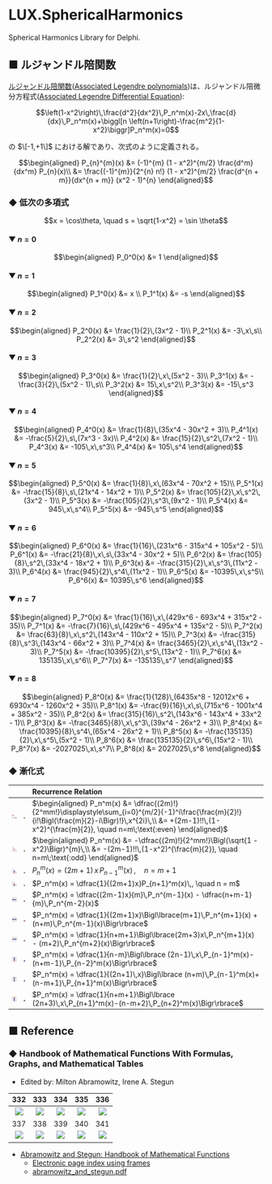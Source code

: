 ﻿# LUX.SphericalHarmonics
Spherical Harmonics Library for Delphi.

## ■ ルジャンドル陪関数
[ルジャンドル陪関数](https://ja.wikipedia.org/wiki/%E3%83%AB%E3%82%B8%E3%83%A3%E3%83%B3%E3%83%89%E3%83%AB%E5%A4%9A%E9%A0%85%E5%BC%8F#%E3%83%AB%E3%82%B8%E3%83%A3%E3%83%B3%E3%83%89%E3%83%AB%E9%99%AA%E5%A4%9A%E9%A0%85%E5%BC%8F)([Associated Legendre polynomials](https://en.wikipedia.org/wiki/Associated_Legendre_polynomials))は、ルジャンドル陪微分方程式([Associated Legendre Differential Equation](https://mathworld.wolfram.com/AssociatedLegendreDifferentialEquation.html)):
```math
\left(1-x^2\right)\,\frac{d^2}{dx^2}\,P_n^m(x)-2x\,\frac{d}{dx}\,P_n^m(x)+\biggl[n
\left(n+1\right)-\frac{m^2}{1-x^2}\biggr]P_n^m(x)=0
```
の $\[-1,+1\]$ における解であり、次式のように定義される。
```math
\begin{aligned}
P_{n}^{m}(x)
&= (-1)^{m} (1 - x^2)^{m/2} \frac{d^m}{dx^m} P_{n}(x)\\
&= \frac{(-1)^{m}}{2^{n} n!} (1 - x^2)^{m/2} \frac{d^{n + m}}{dx^{n + m}} (x^2 - 1)^{n}
\end{aligned}
```

### ◆ 低次の多項式
```math
x = \cos\theta, \quad s = \sqrt{1-x^2} = \sin \theta
```

#### ▼ $n = 0$
```math
\begin{aligned}
P_0^0(x) &= 1
\end{aligned}
```

#### ▼ $n = 1$
```math
\begin{aligned}
P_1^0(x) &= x \\
P_1^1(x) &= -s
\end{aligned}
```

#### ▼ $n = 2$
```math
\begin{aligned}
P_2^0(x) &= \frac{1}{2}\,(3x^2 - 1)\\
P_2^1(x) &= -3\,x\,s\\
P_2^2(x) &= 3\,s^2
\end{aligned}
```

#### ▼ $n = 3$
```math
\begin{aligned}
P_3^0(x) &= \frac{1}{2}\,x\,(5x^2 - 3)\\
P_3^1(x) &= -\frac{3}{2}\,(5x^2 - 1)\,s\\
P_3^2(x) &= 15\,x\,s^2\\
P_3^3(x) &= -15\,s^3
\end{aligned}
```

#### ▼ $n = 4$
```math
\begin{aligned}
P_4^0(x) &= \frac{1}{8}\,(35x^4 - 30x^2 + 3)\\
P_4^1(x) &= -\frac{5}{2}\,s\,(7x^3 - 3x)\\
P_4^2(x) &= \frac{15}{2}\,s^2\,(7x^2 - 1)\\
P_4^3(x) &= -105\,x\,s^3\\
P_4^4(x) &= 105\,s^4
\end{aligned}
```

#### ▼ $n = 5$
```math
\begin{aligned}
P_5^0(x) &= \frac{1}{8}\,x\,(63x^4 - 70x^2 + 15)\\
P_5^1(x) &= -\frac{15}{8}\,s\,(21x^4 - 14x^2 + 1)\\
P_5^2(x) &= \frac{105}{2}\,x\,s^2\,(3x^2 - 1)\\
P_5^3(x) &= -\frac{105}{2}\,s^3\,(9x^2 - 1)\\
P_5^4(x) &= 945\,x\,s^4\\
P_5^5(x) &= -945\,s^5
\end{aligned}
```

#### ▼ $n = 6$
```math
\begin{aligned}
P_6^0(x) &= \frac{1}{16}\,(231x^6 - 315x^4 + 105x^2 - 5)\\
P_6^1(x) &= -\frac{21}{8}\,x\,s\,(33x^4 - 30x^2 + 5)\\
P_6^2(x) &= \frac{105}{8}\,s^2\,(33x^4 - 18x^2 + 1)\\
P_6^3(x) &= -\frac{315}{2}\,x\,s^3\,(11x^2 - 3)\\
P_6^4(x) &= \frac{945}{2}\,s^4\,(11x^2 - 1)\\
P_6^5(x) &= -10395\,x\,s^5\\
P_6^6(x) &= 10395\,s^6
\end{aligned}
```

#### ▼ $n = 7$
```math
\begin{aligned}
P_7^0(x) &= \frac{1}{16}\,x\,(429x^6 - 693x^4 + 315x^2 - 35)\\
P_7^1(x) &= -\frac{7}{16}\,s\,(429x^6 - 495x^4 + 135x^2 - 5)\\
P_7^2(x) &= \frac{63}{8}\,x\,s^2\,(143x^4 - 110x^2 + 15)\\
P_7^3(x) &= -\frac{315}{8}\,s^3\,(143x^4 - 66x^2 + 3)\\
P_7^4(x) &= \frac{3465}{2}\,x\,s^4\,(13x^2 - 3)\\
P_7^5(x) &= -\frac{10395}{2}\,s^5\,(13x^2 - 1)\\
P_7^6(x) &= 135135\,x\,s^6\\
P_7^7(x) &= -135135\,s^7
\end{aligned}
```

#### ▼ $n = 8$
```math
\begin{aligned}
P_8^0(x) &= \frac{1}{128}\,(6435x^8 - 12012x^6 + 6930x^4 - 1260x^2 + 35)\\
P_8^1(x) &= -\frac{9}{16}\,x\,s\,(715x^6 - 1001x^4 + 385x^2 - 35)\\
P_8^2(x) &= \frac{315}{16}\,s^2\,(143x^6 - 143x^4 + 33x^2 - 1)\\
P_8^3(x) &= -\frac{3465}{8}\,x\,s^3\,(39x^4 - 26x^2 + 3)\\
P_8^4(x) &= \frac{10395}{8}\,s^4\,(65x^4 - 26x^2 + 1)\\
P_8^5(x) &= -\frac{135135}{2}\,x\,s^5\,(5x^2 - 1)\\
P_8^6(x) &= \frac{135135}{2}\,s^6\,(15x^2 - 1)\\
P_8^7(x) &= -2027025\,x\,s^7\\
P_8^8(x) &= 2027025\,s^8
\end{aligned}
```

### ◆ 漸化式

|  |  | Recurrence Relation |
|:----:|:----:|:----|
| ![](--------/Associated%20Legendre%20polynomials/Symbol_EE.png) | ![](--------/Associated%20Legendre%20polynomials/Icon_EE_ON.png) | $`\begin{aligned} P_n^m(x) &= \dfrac{(2m)!}{2^mm!}\displaystyle\sum_{i=0}^{m/2}(-1)^i\frac{\frac{m}{2}!}{i!\Bigl(\frac{m}{2}-i\Bigr)!}\,x^{2i}\,\\ &= +(2m-1)!!\,(1-x^2)^{\frac{m}{2}}, \quad n=m\;\text{:even} \end{aligned}`$ |
| ![](--------/Associated%20Legendre%20polynomials/Symbol_EO.png) | ![](--------/Associated%20Legendre%20polynomials/Icon_EO_ON.png) | $`\begin{aligned} P_n^m(x) &= -\dfrac{(2m)!}{2^mm!}\Bigl(\sqrt{1 - x^2}\Bigr)^{m}\,\\ &= -(2m-1)!!\,(1-x^2)^{\frac{m}{2}}, \quad n=m\;\text{:odd} \end{aligned}`$ |
| ![](--------/Associated%20Legendre%20polynomials/Symbol_ED.png) | ![](--------/Associated%20Legendre%20polynomials/Icon_ED_ON.png) | $`P_n^m(x) = (2m+1)\,x\,P_{n-1}^m(x)\,, \quad n = m + 1`$ |
| ![](--------/Associated%20Legendre%20polynomials/Symbol_EU.png) | ![](--------/Associated%20Legendre%20polynomials/Icon_EU_ON.png) | $`P_n^m(x) = \dfrac{1}{(2m+1)x}P_{n+1}^m(x)\,, \quad n = m`$ |
| ![](--------/Associated%20Legendre%20polynomials/Symbol_RR.png) | ![](--------/Associated%20Legendre%20polynomials/Icon_RR_ON.png) | $`P_n^m(x) = \dfrac{(2m-1)x}{m}\,P_n^{m-1}(x) - \dfrac{n+m-1}{m}\,P_n^{m-2}(x)`$ |
| ![](--------/Associated%20Legendre%20polynomials/Symbol_LR.png) | ![](--------/Associated%20Legendre%20polynomials/Icon_LR_ON.png) | $`P_n^m(x) = \dfrac{1}{(2m+1)x}\Bigl\lbrace(m+1)\,P_n^{m+1}(x) + (n+m)\,P_n^{m-1}(x)\Bigr\rbrace`$ |
| ![](--------/Associated%20Legendre%20polynomials/Symbol_LL.png) | ![](--------/Associated%20Legendre%20polynomials/Icon_LL_ON.png) | $`P_n^m(x) = \dfrac{1}{n+m+1}\Bigl\lbrace(2m+3)x\,P_n^{m+1}(x) - (m+2)\,P_n^{m+2}(x)\Bigr\rbrace`$ |
| ![](--------/Associated%20Legendre%20polynomials/Symbol_DD.png) | ![](--------/Associated%20Legendre%20polynomials/Icon_DD_ON.png) | $`P_n^m(x) = \dfrac{1}{n-m}\Bigl\lbrace (2n-1)\,x\,P_{n-1}^m(x)-(n+m-1)\,P_{n-2}^m(x)\Bigr\rbrace`$ |
| ![](--------/Associated%20Legendre%20polynomials/Symbol_UD.png) | ![](--------/Associated%20Legendre%20polynomials/Icon_UD_ON.png) | $`P_n^m(x) = \dfrac{1}{(2n+1)\,x}\Bigl\lbrace (n+m)\,P_{n-1}^m(x)+(n-m+1)\,P_{n+1}^m(x)\Bigr\rbrace`$ |
| ![](--------/Associated%20Legendre%20polynomials/Symbol_UU.png) | ![](--------/Associated%20Legendre%20polynomials/Icon_UU_ON.png) | $`P_n^m(x) = \dfrac{1}{n+m+1}\Bigl\lbrace (2n+3)\,x\,P_{n+1}^m(x)-(n-m+2)\,P_{n+2}^m(x)\Bigr\rbrace`$ |

## ■ Reference

### ◆ Handbook of Mathematical Functions With Formulas, Graphs, and Mathematical Tables
- Edited by: Milton Abramowitz, Irene A. Stegun

| 332 | 333 | 334 | 335 | 336 |
|:----:|:----:|:----:|:----:|:----:|
| ![](https://personal.math.ubc.ca/~cbm/aands/page_332.jpg) | ![](https://personal.math.ubc.ca/~cbm/aands/page_333.jpg) | ![](https://personal.math.ubc.ca/~cbm/aands/page_334.jpg) | ![](https://personal.math.ubc.ca/~cbm/aands/page_335.jpg) | ![](https://personal.math.ubc.ca/~cbm/aands/page_336.jpg) |
| 337 | 338 | 339 | 340 | 341 |
| ![](https://personal.math.ubc.ca/~cbm/aands/page_337.jpg) | ![](https://personal.math.ubc.ca/~cbm/aands/page_338.jpg) | ![](https://personal.math.ubc.ca/~cbm/aands/page_339.jpg) | ![](https://personal.math.ubc.ca/~cbm/aands/page_340.jpg) | ![](https://personal.math.ubc.ca/~cbm/aands/page_341.jpg) |

- [Abramowitz and Stegun: Handbook of Mathematical Functions](https://personal.math.ubc.ca/~cbm/aands/)
  - [Electronic page index using frames](https://personal.math.ubc.ca/~cbm/aands/frameindex.htm)
  - [abramowitz_and_stegun.pdf](https://personal.math.ubc.ca/~cbm/aands/abramowitz_and_stegun.pdf)


